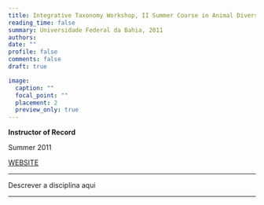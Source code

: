 ```yaml
---
title: Integrative Taxonomy Workshop, II Summer Course in Animal Diversity
reading_time: false
summary: Universidade Federal da Bahia, 2011
authors:
date: ""
profile: false
comments: false
draft: true

image:
  caption: ""
  focal_point: ""
  placement: 2
  preview_only: true
---
```


**Instructor of Record**

Summer 2011

[WEBSITE](https://biologia.ufba.br)

---

Descrever a disciplina aqui

---

